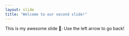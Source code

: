 ```yaml
---
layout: slide
title: "Welcome to our second slide!"
---
```

This is my awesome slide 🎉:
Use the left arrow to go back!
